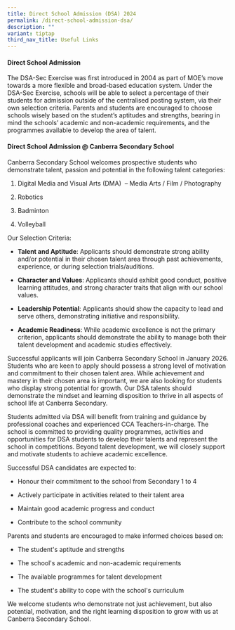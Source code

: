 ```yaml
---
title: Direct School Admission (DSA) 2024
permalink: /direct-school-admission-dsa/
description: ""
variant: tiptap
third_nav_title: Useful Links
---
```

<h4><strong>Direct School Admission</strong></h4>
<p>The DSA-Sec Exercise was first introduced in 2004 as part of MOE’s move
towards a more flexible and broad-based education system. Under the DSA-Sec
Exercise, schools will be able to select a percentage of their students
for admission outside of the centralised posting system, via their own
selection criteria. Parents and students are encouraged to choose schools
wisely based on the student’s aptitudes and strengths, bearing in mind
the schools’ academic and non-academic requirements, and the programmes
available to develop the area of talent.</p>
<h4><strong>Direct School Admission @ Canberra Secondary School</strong></h4>
<p>Canberra Secondary School welcomes prospective students who demonstrate
talent, passion and potential in the following talent categories:</p>
<ol data-tight="true" class="tight">
<li>
<p>Digital Media and Visual Arts (DMA) &nbsp;– Media Arts / Film / Photography</p>
</li>
<li>
<p>Robotics</p>
</li>
<li>
<p>Badminton</p>
</li>
<li>
<p>Volleyball</p>
</li>
</ol>
<p>Our Selection Criteria:</p>
<ul data-tight="true" class="tight">
<li>
<p><strong>Talent and Aptitude</strong>: Applicants should demonstrate strong
ability and/or potential in their chosen talent area through past achievements,
experience, or during selection trials/auditions.</p>
</li>
<li>
<p><strong>Character and Values</strong>: Applicants should exhibit good
conduct, positive learning attitudes, and strong character traits that
align with our school values.</p>
</li>
<li>
<p><strong>Leadership Potential</strong>: Applicants should show the capacity
to lead and serve others, demonstrating initiative and responsibility.</p>
</li>
<li>
<p><strong>Academic Readiness</strong>: While academic excellence is not
the primary criterion, applicants should demonstrate the ability to manage
both their talent development and academic studies effectively.</p>
<p></p>
</li>
</ul>
<p>Successful applicants will join Canberra Secondary School in January 2026.
Students who are keen to apply should possess a strong level of motivation
and commitment to their chosen talent area. While achievement and mastery
in their chosen area is important, we are also looking for students who
display strong potential for growth. Our DSA talents should demonstrate
the mindset and learning disposition to thrive in all aspects of school
life at Canberra Secondary.</p>
<p>Students admitted via DSA will benefit from training and guidance by professional
coaches and experienced CCA Teachers-in-charge. The school is committed
to providing quality programmes, activities and opportunities for DSA students
to develop their talents and represent the school in competitions. Beyond
talent development, we will closely support and motivate students to achieve
academic excellence.</p>
<p>Successful DSA candidates are expected to:</p>
<ul data-tight="true" class="tight">
<li>
<p>Honour their commitment to the school from Secondary 1 to 4</p>
</li>
<li>
<p>Actively participate in activities related to their talent area</p>
</li>
<li>
<p>Maintain good academic progress and conduct</p>
</li>
<li>
<p>Contribute to the school community</p>
</li>
</ul>
<p>Parents and students are encouraged to make informed choices based on:</p>
<ul data-tight="true" class="tight">
<li>
<p>The student's aptitude and strengths</p>
</li>
<li>
<p>The school's academic and non-academic requirements</p>
</li>
<li>
<p>The available programmes for talent development</p>
</li>
<li>
<p>The student's ability to cope with the school's curriculum</p>
</li>
</ul>
<p>We welcome students who demonstrate not just achievement, but also potential,
motivation, and the right learning disposition to grow with us at Canberra
Secondary School.</p>